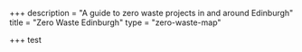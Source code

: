 +++
description = "A guide to zero waste projects in and around Edinburgh"
title = "Zero Waste Edinburgh"
type = "zero-waste-map"

+++
test